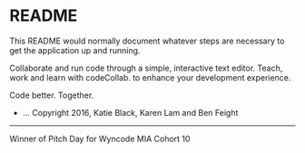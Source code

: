 # README

This README would normally document whatever steps are necessary to get the
application up and running.

Collaborate and run code through a simple, interactive text editor.  Teach, work and learn with codeCollab. to enhance your development experience.

Code better. Together.

* ...
Copyright 2016, Katie Black, Karen Lam and Ben Feight

--------

Winner of Pitch Day for Wyncode MIA Cohort 10

